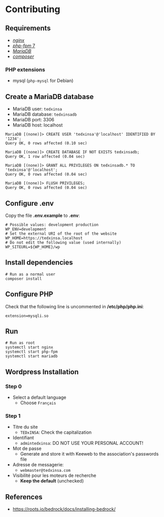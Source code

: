 # Contributing

## Requirements

- [_nginx_][notes-nginx]
- [_php-fpm_ 7][notes-php]
- [_MariaDB_][notes-mariadb]
- [_composer_][notes-composer]

### PHP extensions

- mysql (`php-mysql` for Debian)

## Create a MariaDB database

- MariaDB user: `tedxinsa`
- MariaDB database: `tedxinsadb`
- MariaDB port: 3306
- MariaDB host: localhost

```terminal
MariaDB [(none)]> CREATE USER 'tedxinsa'@'localhost' IDENTIFIED BY '1234';
Query OK, 0 rows affected (0.10 sec)

MariaDB [(none)]> CREATE DATABASE IF NOT EXISTS tedxinsadb;
Query OK, 1 row affected (0.04 sec)

MariaDB [(none)]> GRANT ALL PRIVILEGES ON tedxinsadb.* TO 'tedxinsa'@'localhost';
Query OK, 0 rows affected (0.04 sec)

MariaDB [(none)]> FLUSH PRIVILEGES;
Query OK, 0 rows affected (0.04 sec)

```

## Configure **.env**

Copy the file **.env.example** to **.env**:

```text
# Possible values: development production
WP_ENV=development
# Set the external URI of the root of the website
WP_HOME=https://tedxinsa.localhost
# Do not edit the following value (used internally)
WP_SITEURL=${WP_HOME}/wp
```

## Install dependencies

```shell
# Run as a normal user
composer install
```

## Configure PHP

Check that the following line is uncommented in **/etc/php/php.ini**:

```text
extension=mysqli.so
```

## Run

```shell
# Run as root
systemctl start nginx
systemctl start php-fpm
systemctl start mariadb
```

## Wordpress Installation

### Step 0

- Select a default language
  - Choose `Français`

### Step 1

- Titre du site
  - `TEDxINSA`: Check the capitalization
- Identifiant
  - `admintedxinsa`: DO NOT USE YOUR PERSONAL ACCOUNT!
- Mot de passe
  - Generate and store it with Keeweb to the association's passwords file
- Adresse de messagerie:
  - `webmaster@tedxinsa.com`
- Visibilité pour les moteurs de recherche
  - **Keep the default** (unchecked)

## References

- https://roots.io/bedrock/docs/installing-bedrock/

[notes-composer]: https://github.com/demurgos/notes/blob/master/tools/languages/php/composer/installation.md
[notes-mariadb]: https://github.com/demurgos/notes/blob/master/tools/databases/mariadb/index.md
[notes-nginx]: https://github.com/demurgos/notes/blob/master/tools/server/nginx/index.md
[notes-php]: https://github.com/demurgos/notes/blob/master/tools/languages/php/index.md
